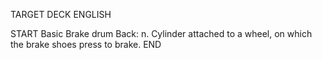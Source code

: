 TARGET DECK
ENGLISH

START
Basic
Brake drum
Back: n. Cylinder attached to a wheel, on which the brake shoes press to brake.
END
